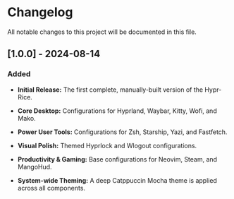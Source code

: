 # Changelog

All notable changes to this project will be documented in this file.

## [1.0.0] - 2024-08-14

### Added

- **Initial Release:** The first complete, manually-built version of the Hypr-Rice.

- **Core Desktop:** Configurations for Hyprland, Waybar, Kitty, Wofi, and Mako.

- **Power User Tools:** Configurations for Zsh, Starship, Yazi, and Fastfetch.

- **Visual Polish:** Themed Hyprlock and Wlogout configurations.

- **Productivity & Gaming:** Base configurations for Neovim, Steam, and MangoHud.

- **System-wide Theming:** A deep Catppuccin Mocha theme is applied across all components.

